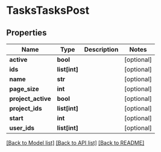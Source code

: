 # TasksTasksPost

## Properties

Name | Type | Description | Notes
------------ | ------------- | ------------- | -------------
**active** | **bool** |  | [optional] 
**ids** | **list[int]** |  | [optional] 
**name** | **str** |  | [optional] 
**page_size** | **int** |  | [optional] 
**project_active** | **bool** |  | [optional] 
**project_ids** | **list[int]** |  | [optional] 
**start** | **int** |  | [optional] 
**user_ids** | **list[int]** |  | [optional] 

[[Back to Model list]](../README.md#documentation-for-models) [[Back to API list]](../README.md#documentation-for-api-endpoints) [[Back to README]](../README.md)


